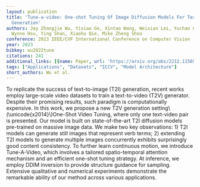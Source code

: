 ```yaml
---
layout: publication
title: 'Tune-a-video: One-shot Tuning Of Image Diffusion Models For Text-to-video
  Generation'
authors: Jay Zhangjie Wu, Yixiao Ge, Xintao Wang, Weixian Lei, Yuchao Gu, Yufei Shi,
  Wynne Hsu, Ying Shan, Xiaohu Qie, Mike Zheng Shou
conference: 2023 IEEE/CVF International Conference on Computer Vision (ICCV)
year: 2023
bibkey: wu2022tune
citations: 241
additional_links: [{name: Paper, url: 'https://arxiv.org/abs/2212.11565'}]
tags: ["Applications", "Datasets", "ICCV", "Model Architecture"]
short_authors: Wu et al.
---
```

To replicate the success of text-to-image (T2I) generation, recent works
employ large-scale video datasets to train a text-to-video (T2V) generator.
Despite their promising results, such paradigm is computationally expensive. In
this work, we propose a new T2V generation setting\\(\unicode\{x2014\}\\)One-Shot
Video Tuning, where only one text-video pair is presented. Our model is built
on state-of-the-art T2I diffusion models pre-trained on massive image data. We
make two key observations: 1) T2I models can generate still images that
represent verb terms; 2) extending T2I models to generate multiple images
concurrently exhibits surprisingly good content consistency. To further learn
continuous motion, we introduce Tune-A-Video, which involves a tailored
spatio-temporal attention mechanism and an efficient one-shot tuning strategy.
At inference, we employ DDIM inversion to provide structure guidance for
sampling. Extensive qualitative and numerical experiments demonstrate the
remarkable ability of our method across various applications.